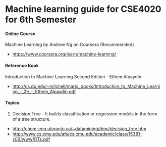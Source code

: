 # Machine learning guide for CSE4020 for 6th Semester

#### Online Course
Machine Learning by Andrew Ng on Coursera (Recommended)
  - https://www.coursera.org/learn/machine-learning/

#### Reference Book
Introduction to Machine Learning Second Edition - Ethem Alpaydin
- http://cs.du.edu/~mitchell/mario_books/Introduction_to_Machine_Learning_-_2e_-_Ethem_Alpaydin.pdf

#### Topics
1. Decision Tree - It builds classification or regression models in the form of a tree structure.
  - http://chem-eng.utoronto.ca/~datamining/dmc/decision_tree.htm
  - http://www.cs.cmu.edu/afs/cs.cmu.edu/academic/class/15381-s06/www/DTs.pdf
